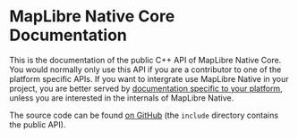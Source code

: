 # MapLibre Native Core Documentation

This is the documentation of the public C++ API of MapLibre Native Core. You would normally only use this API if you are a contributor to one of the platform specific APIs. If you want to intergrate use MapLibre Native in your project, you are better served by [documentation specific to your platform](https://maplibre.org/projects/maplibre-native/), unless you are interested in the internals of MapLibre Native.

The source code can be found [on GitHub](https://github.com/maplibre/maplibre-gl-native) (the `include` directory contains the public API).
